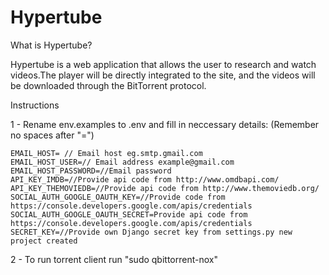 # Hypertube
What is  Hypertube?


Hypertube is a web application that allows the user to research and watch videos.The player will be directly integrated to the site, and the videos will be downloaded through the BitTorrent protocol.


Instructions

1 - Rename env.examples to .env and fill in neccessary details: (Remember no spaces after "=")

    EMAIL_HOST= // Email host eg.smtp.gmail.com
    EMAIL_HOST_USER=// Email address example@gmail.com 
    EMAIL_HOST_PASSWORD=//Email password
    API_KEY_IMDB=//Provide api code from http://www.omdbapi.com/
    API_KEY_THEMOVIEDB=//Provide api code from http://www.themoviedb.org/ 
    SOCIAL_AUTH_GOOGLE_OAUTH_KEY=//Provide code from https://console.developers.google.com/apis/credentials
    SOCIAL_AUTH_GOOGLE_OAUTH_SECRET=Provide api code from https://console.developers.google.com/apis/credentials
    SECRET_KEY=//Provide own Django secret key from settings.py new project created
    
2 - To run torrent client run "sudo qbittorrent-nox"


